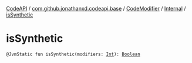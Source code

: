 [CodeAPI](../../../index.md) / [com.github.jonathanxd.codeapi.base](../../index.md) / [CodeModifier](../index.md) / [Internal](index.md) / [isSynthetic](.)

# isSynthetic

`@JvmStatic fun isSynthetic(modifiers: `[`Int`](https://kotlinlang.org/api/latest/jvm/stdlib/kotlin/-int/index.html)`): `[`Boolean`](https://kotlinlang.org/api/latest/jvm/stdlib/kotlin/-boolean/index.html)